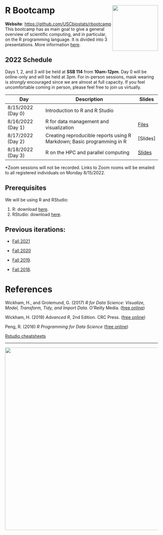 # R Bootcamp <img src="fig/trojan-rlogo.svg" width="150px" align="right">

**Website**: https://github.com/USCbiostats/rbootcamp
This bootcamp has as main goal to give a general overview of scientific
computing, and in particular, on the R programming language. It is
divided into 3 presentations. More information [here](flyer/flyer.pdf).

## 2022 Schedule

Days 1, 2, and 3 will be held at **SSB 114** from **10am-12pm**. Day 0 will be online-only and will be held at 3pm. For in-person sessions, mask wearing is *strongly* encouraged since we are almost at full capacity. If you feel uncomfortable coming in person, please feel free to join us virtually.  

| Day     | Description | Slides|
| ----------- | ----------- |----------- |
| 8/15/2022 (Day 0) | Introduction to R and R Studio | 
| 8/16/2022 (Day 1) | R for data management and visualization  | [Files](day1/)|
| 8/17/2022 (Day 2) | Creating reproducible reports using R Markdown; Basic programming in R | [Slides]| 
| 8/18/2022 (Day 3) | R on the HPC and parallel computing | [Slides](day3/Rbootcamp_Day3.pdf)|

*Zoom sessions will not be recorded. Links to Zoom rooms will be emailed to all registered individuals on Monday 8/15/2022.

## Prerequisites

We will be using R and RStudio:

1.  R: download [here](https://cran.r-project.org/).
2.  RStudio: download [here](https://www.rstudio.com/products/rstudio/download/#download).

## Previous iterations:

- [Fall 2021](https://github.com/USCbiostats/rbootcamp/tree/fy2021)

- [Fall 2020](https://github.com/USCbiostats/rbootcamp/tree/fall2020)
 
- [Fall 2019](https://github.com/USCbiostats/rbootcamp/tree/fall2019).

- [Fall 2018](https://github.com/USCbiostats/rbootcamp/tree/fall2018).

# References

Wickham, H., and Grolemund, G. (2017) *R for Data Science: Visualize, Model, Transform, Tidy, and Import Data*. O'Reilly Media. ([free online](http://r4ds.had.co.nz/))

Wickham, H. (2019) *Advanced R*, 2nd Edition. CRC Press. ([free online](https://adv-r.hadley.nz/))

Peng, R. (2016) *R Programming for Data Science* ([free online](https://bookdown.org/rdpeng/rprogdatascience))

[Rstudio cheatsheets](https://www.rstudio.com/resources/cheatsheets/)

----

<div align="center">

<img src="fig/hex-stickers.png" width="600px">

</div>
